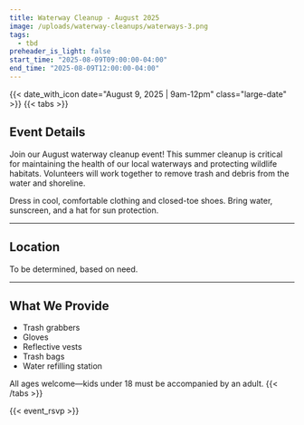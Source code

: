 ```yaml
---
title: Waterway Cleanup - August 2025
image: /uploads/waterway-cleanups/waterways-3.png
tags:
  - tbd
preheader_is_light: false
start_time: "2025-08-09T09:00:00-04:00"
end_time: "2025-08-09T12:00:00-04:00"
---
```


{{< date_with_icon date="August 9, 2025 | 9am-12pm" class="large-date" >}}
{{< tabs >}}
## Event Details

Join our August waterway cleanup event! This summer cleanup is critical for maintaining the health of our local waterways and protecting wildlife habitats. Volunteers will work together to remove trash and debris from the water and shoreline.

Dress in cool, comfortable clothing and closed-toe shoes. Bring water, sunscreen, and a hat for sun protection.

---
## Location

To be determined, based on need.

---
## What We Provide

- Trash grabbers
- Gloves
- Reflective vests
- Trash bags
- Water refilling station

All ages welcome—kids under 18 must be accompanied by an adult.
{{< /tabs >}}

{{< event_rsvp >}}